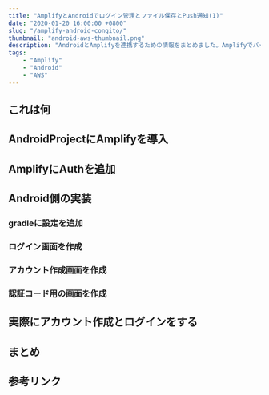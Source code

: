 ```yaml
---
title: "AmplifyとAndroidでログイン管理とファイル保存とPush通知(1)"
date: "2020-01-20 16:00:00 +0800"
slug: "/amplify-android-congito/"
thumbnail: "android-aws-thumbnail.png"
description: "AndroidとAmplifyを連携するための情報をまとめました。Amplifyでバックエンドを作成、Cognitoでユーザー管理、S3でファイル保存、PinpointとLambdaでPush通知という流れです。"
tags:
    - "Amplify"
    - "Android"
    - "AWS"
---
```


## これは何

## AndroidProjectにAmplifyを導入

## AmplifyにAuthを追加

## Android側の実装

### gradleに設定を追加

### ログイン画面を作成

### アカウント作成画面を作成

### 認証コード用の画面を作成

## 実際にアカウント作成とログインをする

## まとめ

## 参考リンク